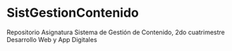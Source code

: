 # SistGestionContenido
Repositorio Asignatura Sistema de Gestión de Contenido, 2do cuatrimestre Desarrollo Web y App Digitales
